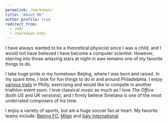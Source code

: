 ```yaml
---
permalink: /markdown/
title: "About Me"
author_profile: true
redirect_from: 
  - /md/
  - /markdown.html
---
```



I have always wanted to be a theoretical physicist since I was a child, and I would not have believed I have become a computer scientist. However, starring into those amazing stars at night in awe remains one of my favorite things to do.

I take huge pride in my hometown Beijing, where I was born and raised. In my spare time, I look for fun things to do in and around Philadelphia. I enjoy [various trails](https://www.alltrails.com/parks/us/pennsylvania/fairmount-park) in Philly, exercising and would like to compete in another triathlon event soon. I love classical music as much as I love *The Office* (both US and UK versions), and I firmly believe Smetana is one of the most underrated composers of his time.

I enjoy a variety of sports, but am a huge soccer fan at heart. My favorite teams include: [Beijing FC](http://www.fcguoan.com/en/), [Milan](https://www.acmilan.com/it) and [Italy International](https://www.figc.it/it/home/). 

